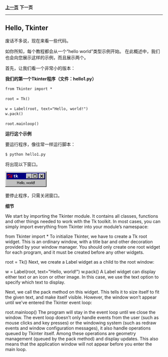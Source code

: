

**[上一页](whats-tkinter.html)**    **下一页**

----------

## Hello, Tkinter ##

废话不多说，现在来看一些代码。

如你所知，每个教程都会从一个“hello world”类型示例开始。 在此概述中，我们也会向您展示这样的示例，而且展示两个。

首先，让我们看一个非常小的版本：

**我们的第一个Tkinter程序（文件：hello1.py）**

    from Tkinter import *
    
    root = Tk()
    
    w = Label(root, text="Hello, world!")
    w.pack()
    
    root.mainloop()

**运行这个示例**

要运行程序，像往常一样运行脚本：

    $ python hello1.py

将出现以下窗口。

![](helloworld.gif)

要停止程序，只需关闭窗口。

**细节**

We start by importing the Tkinter module. It contains all classes, functions and other things needed to work with the Tk toolkit. In most cases, you can simply import everything from Tkinter into your module’s namespace:

from Tkinter import *
To initialize Tkinter, we have to create a Tk root widget. This is an ordinary window, with a title bar and other decoration provided by your window manager. You should only create one root widget for each program, and it must be created before any other widgets.

root = Tk()
Next, we create a Label widget as a child to the root window:

w = Label(root, text="Hello, world!")
w.pack()
A Label widget can display either text or an icon or other image. In this case, we use the text option to specify which text to display.

Next, we call the pack method on this widget. This tells it to size itself to fit the given text, and make itself visible. However, the window won’t appear until we’ve entered the Tkinter event loop:

root.mainloop()
The program will stay in the event loop until we close the window. The event loop doesn’t only handle events from the user (such as mouse clicks and key presses) or the windowing system (such as redraw events and window configuration messages), it also handle operations queued by Tkinter itself. Among these operations are geometry management (queued by the pack method) and display updates. This also means that the application window will not appear before you enter the main loop.